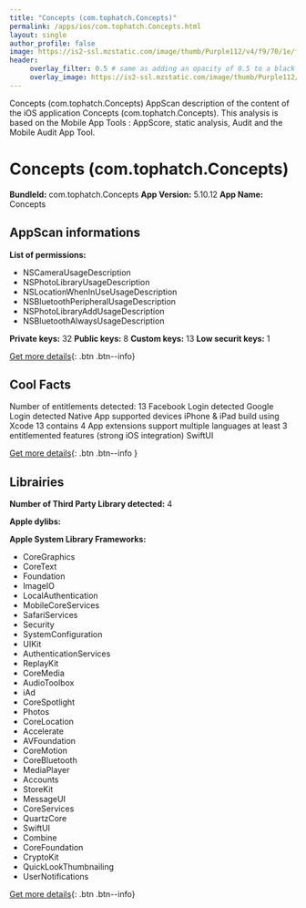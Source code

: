 ```yaml
---
title: "Concepts (com.tophatch.Concepts)"
permalink: /apps/ios/com.tophatch.Concepts.html
layout: single
author_profile: false
image: https://is2-ssl.mzstatic.com/image/thumb/Purple112/v4/f9/70/1e/f9701e12-dc2d-9c47-1368-7b69b46798a5/AppIcon-0-1x_U007emarketing-0-10-0-85-220.png/512x512bb.jpg
header: 
     overlay_filter: 0.5 # same as adding an opacity of 0.5 to a black background
     overlay_image: https://is2-ssl.mzstatic.com/image/thumb/Purple112/v4/f9/70/1e/f9701e12-dc2d-9c47-1368-7b69b46798a5/AppIcon-0-1x_U007emarketing-0-10-0-85-220.png/512x512bb.jpg
---
```

Concepts (com.tophatch.Concepts) AppScan description of the content of the iOS application Concepts (com.tophatch.Concepts). This analysis is based on the Mobile App Tools : AppScore, static analysis, Audit and the Mobile Audit App Tool.

# Concepts (com.tophatch.Concepts)

**BundleId:** com.tophatch.Concepts
**App Version:** 5.10.12
**App Name:** Concepts


## AppScan informations 

**List of permissions:** 
- NSCameraUsageDescription
- NSPhotoLibraryUsageDescription
- NSLocationWhenInUseUsageDescription
- NSBluetoothPeripheralUsageDescription
- NSPhotoLibraryAddUsageDescription
- NSBluetoothAlwaysUsageDescription
  
  
**Private keys:** 32
**Public keys:** 8
**Custom keys:** 13
**Low securit keys:** 1
  
[Get more details](/pricing.html){: .btn .btn--info}

## Cool Facts

Number of entitlements detected: 13
Facebook Login detected
Google Login detected
Native App
supported devices iPhone & iPad
build using Xcode 13
contains 4 App extensions
support multiple languages
at least 3 entitlemented features (strong iOS integration)
SwiftUI
  
[Get more details](/pricing.html){: .btn .btn--info }

## Librairies 
**Number of Third Party Library detected:** 4


**Apple dylibs:**


**Apple System Library Frameworks:**
- CoreGraphics
- CoreText
- Foundation
- ImageIO
- LocalAuthentication
- MobileCoreServices
- SafariServices
- Security
- SystemConfiguration
- UIKit
- AuthenticationServices
- ReplayKit
- CoreMedia
- AudioToolbox
- iAd
- CoreSpotlight
- Photos
- CoreLocation
- Accelerate
- AVFoundation
- CoreMotion
- CoreBluetooth
- MediaPlayer
- Accounts
- StoreKit
- MessageUI
- CoreServices
- QuartzCore
- SwiftUI
- Combine
- CoreFoundation
- CryptoKit
- QuickLookThumbnailing
- UserNotifications


  
[Get more details](/pricing.html){: .btn .btn--info}

